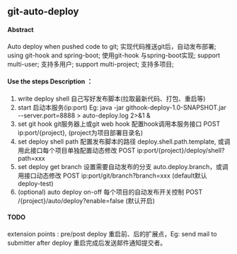 
## git-auto-deploy

#### Abstract
Auto deploy when pushed code to git;  实现代码推送git后，自动发布部署;
using git-hook and spring-boot; 使用git-hook 与spring-boot实现;
support multi-user; 支持多用户;
support multi-project; 支持多项目;

#### Use the steps Description ：
1. write deploy shell 自己写好发布脚本(拉取最新代码、打包、重启等)
2. start 启动本服务(ip:port) Eg: java -jar githook-deploy-1.0-SNAPSHOT.jar --server.port=8888 > auto-deploy.log 2>&1 &
3. set git hook git服务器上或git web hook 配置hook调用本服务接口 POST ip:port/{project}, (project为项目部署目录名)
4. set deploy shell path 配置发布脚本的路径 deploy.shell.path.template, 或调用此接口每个项目单独配置动态修改 POST ip:port/{project}/deploy/shell?path=xxx
5. set deploy get branch 设置需要自动发布的分支 auto.deploy.branch，或调用接口动态修改 POST ip:port/git/branch?branch=xxx (default默认 deploy-test)
6. (optional) auto deploy on-off 每个项目的自动发布开关控制 POST /{project}/auto/deploy?enable=false (默认开启)

#### TODO
extension points : pre/post deploy 重启前、后的扩展点，Eg: send mail to submitter after deploy 重启完成后发送邮件通知提交者。
